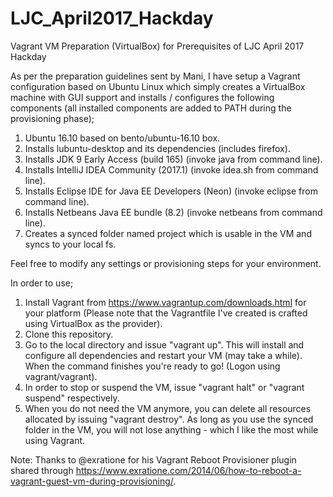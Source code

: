 # LJC_April2017_Hackday

Vagrant VM Preparation (VirtualBox) for Prerequisites of LJC April 2017 Hackday

As per the preparation guidelines sent by Mani, I have setup a Vagrant configuration based on Ubuntu Linux which simply creates a VirtualBox machine with GUI support and installs / configures the following components (all installed components are added to PATH during the provisioning phase);

1. Ubuntu 16.10 based on bento/ubuntu-16.10 box.
2. Installs lubuntu-desktop and its dependencies (includes firefox).
3. Installs JDK 9 Early Access (build 165) (invoke java from command line). 
4. Installs IntelliJ IDEA Community (2017.1) (invoke idea.sh from command line).
5. Installs Eclipse IDE for Java EE Developers (Neon) (invoke eclipse from command line).
6. Installs Netbeans Java EE bundle (8.2) (invoke netbeans from command line).
7. Creates a synced folder named project which is usable in the VM and syncs to your local fs.

Feel free to modify any settings or provisioning steps for your environment.

In order to use;

1. Install Vagrant from https://www.vagrantup.com/downloads.html for your platform (Please note that the Vagrantfile I've created is crafted using VirtualBox as the provider).
2. Clone this repository.
3. Go to the local directory and issue "vagrant up". This will install and configure all dependencies and restart your VM (may take a while). When the command finishes you're ready to go! (Logon using vagrant/vagrant).
4. In order to stop or suspend the VM, issue "vagrant halt" or "vagrant suspend" respectively.
5. When you do not need the VM anymore, you can delete all resources allocated by issuing "vagrant destroy". As long as you use the synced folder in the VM, you will not lose anything - which I like the most while using Vagrant.

Note: Thanks to @exratione for his Vagrant Reboot Provisioner plugin shared through https://www.exratione.com/2014/06/how-to-reboot-a-vagrant-guest-vm-during-provisioning/.
